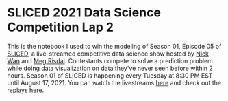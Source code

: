 # SLICED 2021 Data Science Competition Lap 2

This is the notebook I used to win the modeling of Season 01, Episode 05 of [SLICED](https://www.notion.so/SLICED-Show-c7bd26356e3a42279e2dfbafb0480073), a live-streamed competitive data science show hosted by [Nick Wan](https://twitter.com/nickwan) and [Meg Risdal](https://twitter.com/MeganRisdal?ref_src=twsrc%5Egoogle%7Ctwcamp%5Eserp%7Ctwgr%5Eauthor). Contestants compete to solve a prediction problem while doing data visualization on data they've never seen before within 2 hours. Season 01 of SLICED is happening every Tuesday at 8:30 PM EST until August 17, 2021. You can watch the livestreams [here](https://twitter.com/nickwan) and check out the replays [here](https://www.youtube.com/channel/UCCsy9G2d0Q7m_d8cOtDineQ/videos).